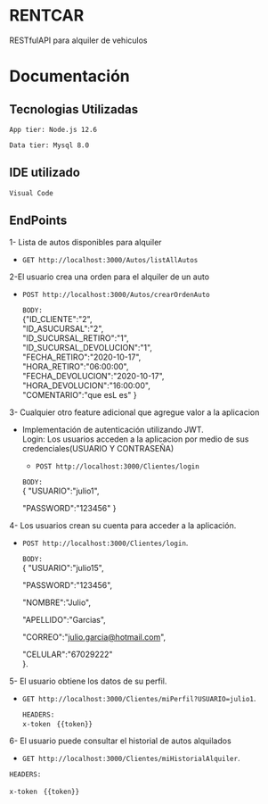 # RENTCAR
RESTfulAPI para alquiler de vehiculos
# Documentación
## Tecnologias Utilizadas
`App tier: Node.js 12.6` 

`Data tier: Mysql 8.0`  

## IDE utilizado

`Visual Code` 

## EndPoints 
1- Lista de autos disponibles para alquiler
- `GET http://localhost:3000/Autos/listAllAutos`

2-El usuario crea una orden para el alquiler de un auto
- `POST http://localhost:3000/Autos/crearOrdenAuto`

   `BODY:`    
    {"ID_CLIENTE":"2",  
    "ID_ASUCURSAL":"2",  
    "ID_SUCURSAL_RETIRO":"1",  
    "ID_SUCURSAL_DEVOLUCION":"1",  
    "FECHA_RETIRO":"2020-10-17",  
    "HORA_RETIRO":"06:00:00",  
    "FECHA_DEVOLUCION":"2020-10-17",  
    "HORA_DEVOLUCION":"16:00:00",  
    "COMENTARIO":"que esL es" 
    }

3- Cualquier otro feature adicional que agregue valor a la aplicacion
- Implementación de autenticación utilizando JWT.  
Login: Los usuarios acceden a la aplicacion por medio de sus credenciales(USUARIO Y CONTRASEÑA)
    - `POST http://localhost:3000/Clientes/login`  
    
    `BODY:`  
   { 
   "USUARIO":"julio1",  
    
    "PASSWORD":"123456"
   }
    
4- Los usuarios crean su cuenta para acceder a la aplicación.
- `POST http://localhost:3000/Clientes/login`. 

   `BODY:`  
  {
  "USUARIO":"julio15",  

  "PASSWORD":"123456",  

  "NOMBRE":"Julio",  

   "APELLIDO":"Garcias",  

  "CORREO":"julio.garcia@hotmail.com",  

  "CELULAR":"67029222"   
  }. 
  
 5- El usuario obtiene los datos de su perfil.
 - `GET http://localhost:3000/Clientes/miPerfil?USUARIO=julio1`. 
     
   `HEADERS:`  
   `x-token	`    `{{token}}`
   
 6- El usuario puede consultar el historial de autos alquilados
  - `GET http://localhost:3000/Clientes/miHistorialAlquiler`. 
     
   `HEADERS:`  
     
   `x-token	`    `{{token}}`
 
   
 
  


